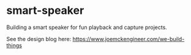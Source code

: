 # smart-speaker
Building a smart speaker for fun playback and capture projects.

See the design blog here:
https://www.joemckengineer.com/we-build-things
